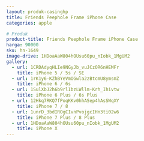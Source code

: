 ```yaml
---
layout: produk-casinghp
title: Friends Peephole Frame iPhone Case
categories: apple

# Produk
product-title: Friends Peephole Frame iPhone Case
harga: 90000
sku: hn-1649
image-drive: 1HDoaAaW804hOUsu60pu_nIobk_1MgUM2
gallery:
  - url: 1CRDAdyqHLIe9NGyJb_vuJCzOR6nHEMFr
    title: iPhone 5 / 5s / SE
  - url: 1rK1y6-KZhBYeVmOGwla2zBtcmU8ymsmZ
    title: iPhone 6 / 6s
  - url: 1SulXbJ2h6b9rlIbzLWllm-Krh_Ihivtw
    title: iPhone 6 Plus / 6s Plus
  - url: 12Hkq7RKQ7fPoqKKv0hhASep4hAsSWqXY
    title: iPhone 7 / 8
  - url: 1unrD_3bdIROgCIvnPvojgcIHn3ti02w6
    title: iPhone 7 Plus / 8 Plus
  - url: 1HDoaAaW804hOUsu60pu_nIobk_1MgUM2
    title: iPhone X
---
```

